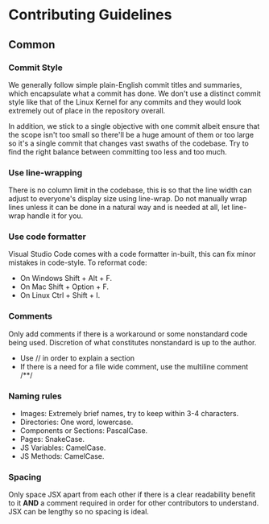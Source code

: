 # Contributing Guidelines

## Common
### Commit Style
We generally follow simple plain-English commit titles and summaries, which encapsulate what a commit has done. We don't use a distinct commit style like that of the Linux Kernel for any commits and they would look extremely out of place in the repository overall.

In addition, we stick to a single objective with one commit albeit ensure that the scope isn't too small so there'll be a huge amount of them or too large so it's a single commit that changes vast swaths of the codebase. Try to find the right balance between committing too less and too much.

### Use line-wrapping
There is no column limit in the codebase, this is so that the line width can adjust to everyone's display size using line-wrap. Do not manually wrap lines unless it can be done in a natural way and is needed at all, let line-wrap handle it for you.

### Use code formatter
Visual Studio Code comes with a code formatter in-built, this can fix minor mistakes in code-style. To reformat code: 

- On Windows Shift + Alt + F.
- On Mac Shift + Option + F.
- On Linux Ctrl + Shift + I.

### Comments
Only add comments if there is a workaround or some nonstandard code being used. Discretion of what constitutes nonstandard is up to the author. 
* Use // in order to explain a section
* If there is a need for a file wide comment, use the multiline comment /**/

### Naming rules
* Images: Extremely brief names, try to keep within 3-4 characters.
* Directories: One word, lowercase.
* Components or Sections: PascalCase.
* Pages: SnakeCase.
* JS Variables: CamelCase.
* JS Methods: CamelCase.

### Spacing
Only space JSX apart from each other if there is a clear readability benefit to it **AND** a comment required in order for other contributors to understand. JSX can be lengthy so no spacing is ideal.
